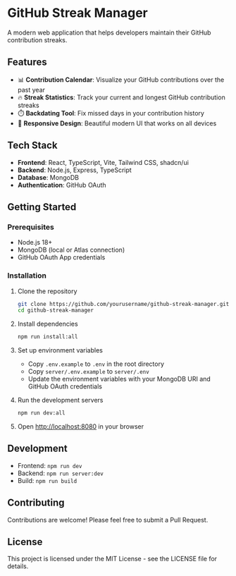# GitHub Streak Manager

A modern web application that helps developers maintain their GitHub contribution streaks.

## Features

- 📊 **Contribution Calendar**: Visualize your GitHub contributions over the past year
- 🔥 **Streak Statistics**: Track your current and longest GitHub contribution streaks
- ⏱️ **Backdating Tool**: Fix missed days in your contribution history
- 📱 **Responsive Design**: Beautiful modern UI that works on all devices

## Tech Stack

- **Frontend**: React, TypeScript, Vite, Tailwind CSS, shadcn/ui
- **Backend**: Node.js, Express, TypeScript
- **Database**: MongoDB
- **Authentication**: GitHub OAuth

## Getting Started

### Prerequisites

- Node.js 18+
- MongoDB (local or Atlas connection)
- GitHub OAuth App credentials

### Installation

1. Clone the repository
   ```bash
   git clone https://github.com/yourusername/github-streak-manager.git
   cd github-streak-manager
   ```

2. Install dependencies
   ```bash
   npm run install:all
   ```

3. Set up environment variables
   - Copy `.env.example` to `.env` in the root directory
   - Copy `server/.env.example` to `server/.env`
   - Update the environment variables with your MongoDB URI and GitHub OAuth credentials

4. Run the development servers
   ```bash
   npm run dev:all
   ```

5. Open [http://localhost:8080](http://localhost:8080) in your browser

## Development

- Frontend: `npm run dev`
- Backend: `npm run server:dev`
- Build: `npm run build`

## Contributing

Contributions are welcome! Please feel free to submit a Pull Request.

## License

This project is licensed under the MIT License - see the LICENSE file for details.
